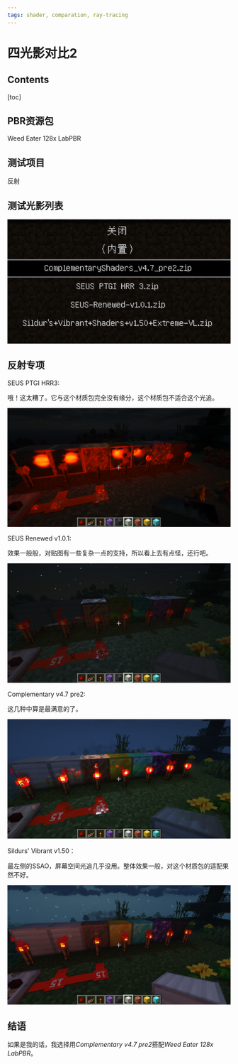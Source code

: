 ```yaml
---
tags: shader, comparation, ray-tracing
---
```




# 四光影对比2

## Contents

[toc]



## PBR资源包

Weed Eater 128x LabPBR



## 测试项目

反射



## 测试光影列表

![image-20230202174011695](四光影对比2.assets/image-20230202174011695.png)



## 反射专项

SEUS PTGI HRR3: 

哦！这太糟了。它与这个材质包完全没有缘分，这个材质包不适合这个光追。

![2023-02-02_18.00.50](四光影对比2.assets/2023-02-02_18.00.50.png)

SEUS Renewed v1.0.1: 

效果一般般，对贴图有一些复杂一点的支持，所以看上去有点怪，还行吧。

![2023-02-02_17.59.53](四光影对比2.assets/2023-02-02_17.59.53.png)

Complementary v4.7 pre2: 

这几种中算是最满意的了。

![2023-02-02_18.01.26](四光影对比2.assets/2023-02-02_18.01.26.png)

Sildurs' Vibrant v1.50：

最左侧的SSAO，屏幕空间光追几乎没用。整体效果一般，对这个材质包的适配果然不好。

![2023-02-02_17.59.09](四光影对比2.assets/2023-02-02_17.59.09.png)



## 结语

如果是我的话，我选择用*Complementary v4.7 pre2*搭配*Weed Eater 128x LabPBR*。